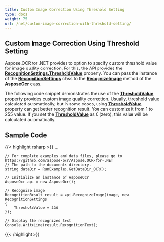 ```yaml
---
title: Custom Image Correction Using Threshold Setting
type: docs
weight: 75
url: /net/custom-image-correction-with-threshold-setting/
---
```

## **Custom Image Correction Using Threshold Setting**
Aspose.OCR for .NET provides to option to specify custom threshold value for image quality correction. For this, the API provides the [**RecognitionSettings.ThresholdValue**](https://apireference.aspose.com/ocr/net/aspose.ocr/recognitionsettings/properties/tresholdvalue) property. You can pass the instance of the [**RecognitionSettings**](https://apireference.aspose.com/ocr/net/aspose.ocr/recognitionsettings) class to the [**RecognizeImage**](https://apireference.aspose.com/ocr/net/aspose.ocr/asposeocr/methods/recognizeimage/index) method of the [**AsposeOcr**](https://apireference.aspose.com/ocr/net/aspose.ocr/asposeocr) class.

The following code snippet demonstrates the use of the [**ThresholdValue**](https://apireference.aspose.com/ocr/net/aspose.ocr/recognitionsettings/properties/thresholdvalue) property provides custom image quality correction. 
Usually, threshold value calculated automatically, but in some cases, using [**ThresholdValue**](https://apireference.aspose.com/ocr/net/aspose.ocr/recognitionsettings/properties/thresholdvalue) property can get better recognition result. You can customize it from 1 to 255 value. If you set  the [**ThresholdValue**](https://apireference.aspose.com/ocr/net/aspose.ocr/recognitionsettings/properties/thresholdvalue) as 0 (zero), this value will be calculated automatically.


## Sample Code

{{< highlight csharp >}}
...

	// For complete examples and data files, please go to https://github.com/aspose-ocr/Aspose.OCR-for-.NET
	// The path to the documents directory.
	string dataDir = RunExamples.GetDataDir_OCR();

	// Initialize an instance of AsposeOcr
	AsposeOcr api = new AsposeOcr();

	// Recognize image
	RecognitionResult result = api.RecognizeImage(image, new RecognitionSettings
	{
		ThresholdValue = 230
	});
			
	// Display the recognized text
	Console.WriteLine(result.RecognitionText);
{{< /highlight >}}


